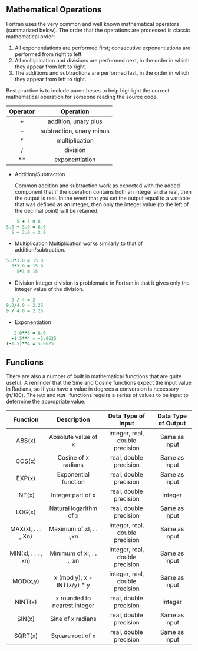 ## Mathematical Operations

Fortran uses the very common and well known mathematical operators (summarized below). The order that the operations are processed is classic mathematical order:

1. All exponentiations are performed first; consecutive exponentiations are performed from right to left.
2. All multiplication and divisions are performed next, in the order in which they appear from left to right.
3. The additions and subtractions are performed last, in the order in which they appear from left to right.

Best practice is to include parentheses to help highlight the correct mathematical operation for someone reading the source code.

| Operator | Operation |
|:--------:|:---------:|
| + |	addition, unary plus |
| –	| subtraction, unary minus |
| \*	| multiplication |
| /	| division |
| \*\* |	exponentiation |


* Addition/Subtraction

  Common addition and subtraction work as expected with the added component that if the operation contains both an integer and a real, then the output is real. In the event that you set the output equal to a variable that was defined as an integer, then only the integer value (to the left of the decimal point) will be retained.
```fortran
    5 + 3 = 8
5.0 + 3.0 = 8.0
  5 – 3.0 = 2.0
```
* Multiplication
Multiplication works similarly to that of addition/subtraction.
```fortran
5.0*3.0 = 15.0
  5*3.0 = 15.0
    5*3 = 15
```
* Division
Integer division is problematic in Fortran in that it gives only the integer value of the division.
```fortran
  9 / 4 = 2
9.0/4.0 = 2.25
9 / 4.0 = 2.25
```
* Exponentiation
```fortran
   2.0**3 = 8.0
  -1.5**4 = -5.0625
(-1.5)**4 = 5.0625
```

## Functions

There are also a number of built in mathematical functions that are quite useful. A reminder that the Sine and Cosine functions expect the input value in Radians, so if you have a value in degrees a conversion is necessary (&pi;/180). The `MAX` and `MIN ` functions require a series of values to be input to determine the appropriate value.

| Function | Description | Data Type of Input | Data Type of Output |
| :------: | :---------: | :---------: | :---------: |
| ABS(x) | Absolute value of x | integer, real, double precision | Same as input |
| COS(x) | Cosine of x radians | real, double precision | Same as input |
| EXP(x) | Exponential function | real, double precision | Same as input |
| INT(x) | Integer part of x | real, double precision | integer |
| LOG(x) | Natural logarithm of x | real, double precision | Same as input |
| MAX(xl, . . . , Xn) | Maximum of xl, . . .,xn | integer, real, double precision | Same as input |
| MIN(xl, . . . , xn) | Minimum of xl, . . ., xn | integer, real, double precision | Same as input |
| MOD(x,y) | x (mod y); x - INT(x/y) * y | integer, real, double precision | Same as input |
| NINT(x) | x rounded to nearest integer | real, double precision | integer |
| SIN(x) | Sine of x radians | real, double precision | Same as input |
| SQRT(x) | Square root of x | real, double precision | Same as input |
